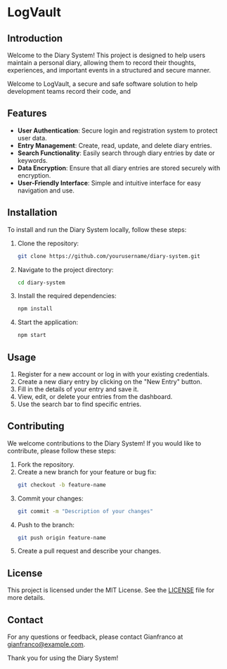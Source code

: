 # LogVault

## Introduction

Welcome to the Diary System! This project is designed to help users maintain a personal diary, allowing them to record their thoughts, experiences, and important events in a structured and secure manner.

Welcome to LogVault, a secure and safe software solution to help development teams record their code, and

## Features

- **User Authentication**: Secure login and registration system to protect user data.
- **Entry Management**: Create, read, update, and delete diary entries.
- **Search Functionality**: Easily search through diary entries by date or keywords.
- **Data Encryption**: Ensure that all diary entries are stored securely with encryption.
- **User-Friendly Interface**: Simple and intuitive interface for easy navigation and use.

## Installation

To install and run the Diary System locally, follow these steps:

1. Clone the repository:
   ```bash
   git clone https://github.com/yourusername/diary-system.git
   ```
2. Navigate to the project directory:
   ```bash
   cd diary-system
   ```
3. Install the required dependencies:
   ```bash
   npm install
   ```
4. Start the application:
   ```bash
   npm start
   ```

## Usage

1. Register for a new account or log in with your existing credentials.
2. Create a new diary entry by clicking on the "New Entry" button.
3. Fill in the details of your entry and save it.
4. View, edit, or delete your entries from the dashboard.
5. Use the search bar to find specific entries.

## Contributing

We welcome contributions to the Diary System! If you would like to contribute, please follow these steps:

1. Fork the repository.
2. Create a new branch for your feature or bug fix:
   ```bash
   git checkout -b feature-name
   ```
3. Commit your changes:
   ```bash
   git commit -m "Description of your changes"
   ```
4. Push to the branch:
   ```bash
   git push origin feature-name
   ```
5. Create a pull request and describe your changes.

## License

This project is licensed under the MIT License. See the [LICENSE](LICENSE) file for more details.

## Contact

For any questions or feedback, please contact Gianfranco at gianfranco@example.com.

Thank you for using the Diary System!
